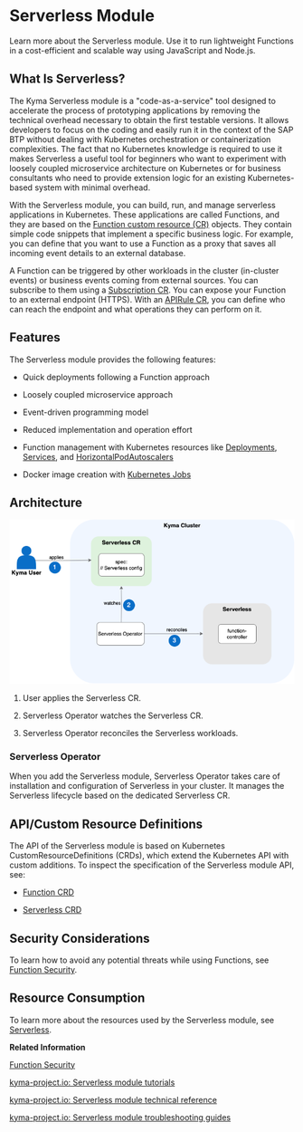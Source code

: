<!-- loioeb84ff58da54407d820a685d4ca5bc28 -->

# Serverless Module

Learn more about the Serverless module. Use it to run lightweight Functions in a cost-efficient and scalable way using JavaScript and Node.js.



<a name="loioeb84ff58da54407d820a685d4ca5bc28__section_h2t_yq2_qbc"/>

## What Is Serverless?

The Kyma Serverless module is a "code-as-a-service" tool designed to accelerate the process of prototyping applications by removing the technical overhead necessary to obtain the first testable versions. It allows developers to focus on the coding and easily run it in the context of the SAP BTP without dealing with Kubernetes orchestration or containerization complexities. The fact that no Kubernetes knowledge is required to use it makes Serverless a useful tool for beginners who want to experiment with loosely coupled microservice architecture on Kubernetes or for business consultants who need to provide extension logic for an existing Kubernetes-based system with minimal overhead.

With the Serverless module, you can build, run, and manage serverless applications in Kubernetes. These applications are called Functions, and they are based on the [Function custom resource \(CR\)](https://kyma-project.io/#/serverless-manager/user/resources/06-10-function-cr) objects. They contain simple code snippets that implement a specific business logic. For example, you can define that you want to use a Function as a proxy that saves all incoming event details to an external database.

A Function can be triggered by other workloads in the cluster \(in-cluster events\) or business events coming from external sources. You can subscribe to them using a [Subscription CR](https://kyma-project.io/#/eventing-manager/user/resources/evnt-cr-subscription). You can expose your Function to an external endpoint \(HTTPS\). With an [APIRule CR](https://kyma-project.io/#/api-gateway/user/custom-resources/apirule/04-10-apirule-custom-resource), you can define who can reach the endpoint and what operations they can perform on it.



<a name="loioeb84ff58da54407d820a685d4ca5bc28__section_prg_1r2_qbc"/>

## Features

The Serverless module provides the following features:

-   Quick deployments following a Function approach

-   Loosely coupled microservice approach

-   Event-driven programming model

-   Reduced implementation and operation effort

-   Function management with Kubernetes resources like [Deployments](https://kubernetes.io/docs/concepts/workloads/controllers/deployment/), [Services](https://kubernetes.io/docs/concepts/services-networking/service/), and [HorizontalPodAutoscalers](https://kubernetes.io/docs/tasks/run-application/horizontal-pod-autoscale/)

-   Docker image creation with [Kubernetes Jobs](https://kubernetes.io/docs/concepts/workloads/controllers/job/)




<a name="loioeb84ff58da54407d820a685d4ca5bc28__section_ixg_1r2_qbc"/>

## Architecture

![](images/Serverless_Architecture_7fb3ec0.png)

1.  User applies the Serverless CR.

2.  Serverless Operator watches the Serverless CR.

3.  Serverless Operator reconciles the Serverless workloads.




### Serverless Operator

When you add the Serverless module, Serverless Operator takes care of installation and configuration of Serverless in your cluster. It manages the Serverless lifecycle based on the dedicated Serverless CR.



<a name="loioeb84ff58da54407d820a685d4ca5bc28__section_j3q_qr2_qbc"/>

## API/Custom Resource Definitions

The API of the Serverless module is based on Kubernetes CustomResourceDefinitions \(CRDs\), which extend the Kubernetes API with custom additions. To inspect the specification of the Serverless module API, see:

-   [Function CRD](https://kyma-project.io/#/serverless-manager/user/resources/06-10-function-cr)

-   [Serverless CRD](https://kyma-project.io/#/serverless-manager/user/resources/06-20-serverless-cr)




<a name="loioeb84ff58da54407d820a685d4ca5bc28__section_p1n_xhx_ydc"/>

## Security Considerations

To learn how to avoid any potential threats while using Functions, see [Function Security](../60-security/function-security-43590d2.md).



<a name="loioeb84ff58da54407d820a685d4ca5bc28__section_u2c_qr2_qbc"/>

## Resource Consumption

To learn more about the resources used by the Serverless module, see [Serverless](../50-administration-and-ops/kyma-modules-sizing-3a92490.md#loio3a924906857b4f01969cb684ccd25309__section_serverless).



**Related Information**  


[Function Security](../60-security/function-security-43590d2.md)

[kyma-project.io: Serverless module tutorials](https://kyma-project.io/#/serverless-manager/user/tutorials/README)

[kyma-project.io: Serverless module technical reference](https://kyma-project.io/#/serverless-manager/user/technical-reference/README)

[kyma-project.io: Serverless module troubleshooting guides](https://kyma-project.io/#/serverless-manager/user/troubleshooting-guides/README)

